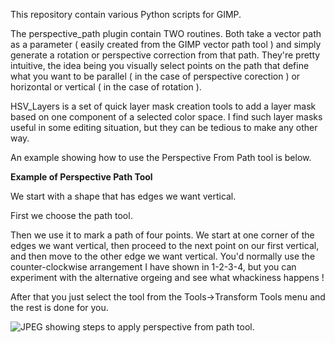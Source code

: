This repository contain various Python scripts for GIMP.

The perspective_path plugin contain TWO routines.  Both take a vector path as a parameter ( easily created from the
GIMP vector path tool ) and simply generate a rotation or perspective correction from that path.  They're pretty
intuitive, the idea being you visually select points on the path that define what you want to be parallel ( in the
case of perspective corection ) or horizontal or vertical ( in the case of rotation ).

HSV_Layers is a set of quick layer mask creation tools to add a layer mask based on one component of a selected color
space.  I find such layer masks useful in some editing situation, but they can be tedious to make any other way.

An example showing how to use the Perspective From Path tool is below.

**Example of Perspective Path Tool**

We start with a shape that has edges we want vertical.

First we choose the path tool.

Then we use it to mark a path of four points.  We start at one corner of the edges we want vertical, then proceed to the next point on our first vertical, and then move to the other edge we want vertical.  You'd normally use the counter-clockwise arrangement I have shown in 1-2-3-4, but you can experiment with the alternative orgeing and see what whackiness happens !

After that you just select the tool from the Tools->Transform Tools menu and the rest is done for you.

![JPEG showing steps to apply perspective from path tool.](https://farm9.staticflickr.com/8752/16852617191_6389508c22_b_d.jpg)




